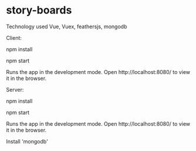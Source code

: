 # story-boards

Technology used Vue, Vuex, feathersjs, mongodb

Client:

npm install

npm start

Runs the app in the development mode.
Open http://localhost:8080/ to view it in the browser.

Server:

npm install

npm start

Runs the app in the development mode.
Open http://localhost:8080/ to view it in the browser.

Install 'mongodb' 
